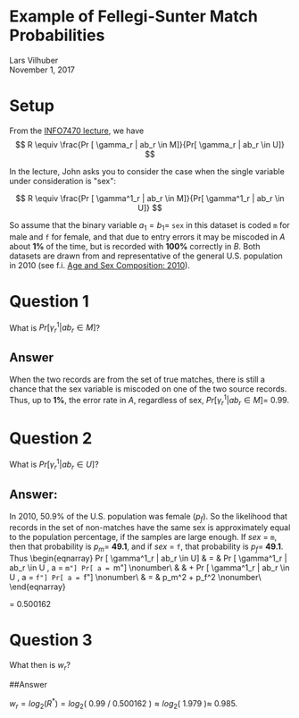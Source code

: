 # Example of Fellegi-Sunter Match Probabilities
Lars Vilhuber  
November 1, 2017  



# Setup
From the [INFO7470 lecture](https://www.vrdc.cornell.edu/info747x), we have
$$
R \equiv \frac{Pr [ \gamma_r | ab_r \in M]}{Pr[ \gamma_r | ab_r \in U]}
$$

In the lecture, John asks you to consider the case when the single variable under consideration is "sex":

$$
R \equiv \frac{Pr [ \gamma^1_r | ab_r \in M]}{Pr[ \gamma^1_r | ab_r \in U]}
$$


So assume that the binary variable $a_1 = b_1 =$ `sex` in this dataset is coded `m` for male and `f` for female, and that due to entry errors it may be miscoded in *A* about **1%** of the time, but is recorded with **100%** correctly in *B*. Both datasets are drawn from and representative of the general U.S. population in 2010 (see f.i. [Age and Sex Composition: 2010](https://www.census.gov/prod/cen2010/briefs/c2010br-03.pdf)). 

# Question 1
What is $Pr [ \gamma^1_r | ab_r \in M]$?


## Answer
When the two records are from the set of true matches, there is still a chance that the sex variable is miscoded on one of the two source records. Thus, up to **1%**, the error rate in *A*, regardless of sex, $Pr [ \gamma^1_r | ab_r \in M] =$ 0.99.

# Question 2
What is $Pr [ \gamma^1_r | ab_r \in U]$?

## Answer:
In 2010, 50.9% of the U.S. population  was female ($p_f$). So the likelihood that records in the set of non-matches have the same sex is approximately equal to the population percentage, if the samples are large enough. If *sex* =  `m`, then that probability is $p_m =$ **49.1**, and if *sex* =  `f`, that probability is $p_f =$ **49.1**. Thus
\begin{eqnarray}
Pr [ \gamma^1_r | ab_r \in U] & = & Pr [ \gamma^1_r | ab_r \in U , a = ``m"] Pr[ a = ``m"] \nonumber\\
                              &   & + Pr [ \gamma^1_r | ab_r \in U , a = ``f"] Pr[ a = ``f"] \nonumber\\
                              & = & p_m^2 + p_f^2 \nonumber\\
\end{eqnarray}

= 0.500162

# Question 3

What then is $w_r$?

##Answer

$w_r = log_2(R^*) = log_2($ 0.99 $/$ 0.500162 $)  \approx log_2($ 1.979 $) \approx$  0.985.
